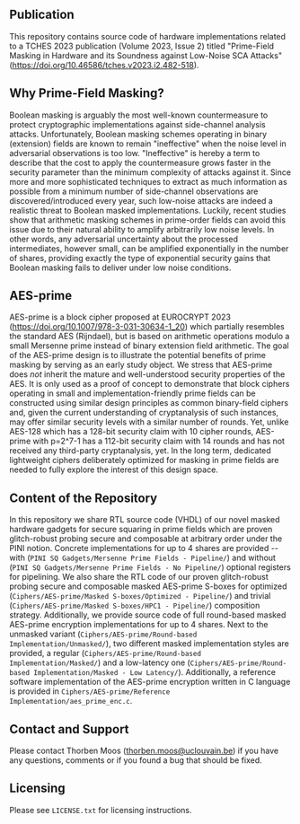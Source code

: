 ## Publication
This repository contains source code of hardware implementations related to a TCHES 2023 publication (Volume 2023, Issue 2) titled "Prime-Field Masking in Hardware and its Soundness against Low-Noise SCA Attacks" (https://doi.org/10.46586/tches.v2023.i2.482-518).

## Why Prime-Field Masking?
Boolean masking is arguably the most well-known countermeasure to protect cryptographic implementations against side-channel analysis attacks. Unfortunately, Boolean masking schemes operating in binary (extension) fields are known to remain "ineffective" when the noise level in adversarial observations is too low. "Ineffective" is hereby a term to describe that the cost to apply the countermeasure grows faster in the security parameter than the minimum complexity of attacks against it. Since more and more sophisticated techniques to extract as much information as possible from a minimum number of side-channel observations are discovered/introduced every year, such low-noise attacks are indeed a realistic threat to Boolean masked implementations. Luckily, recent studies show that arithmetic masking schemes in prime-order fields can avoid this issue due to their natural ability to amplify arbitrarily low noise levels. In other words, any adversarial uncertainty about the processed intermediates, however small, can be amplified exponentially in the number of shares, providing exactly the type of exponential security gains that Boolean masking fails to deliver under low noise conditions.

## AES-prime
AES-prime is a block cipher proposed at EUROCRYPT 2023 (https://doi.org/10.1007/978-3-031-30634-1_20) which partially resembles the standard AES (Rijndael), but is based on arithmetic operations modulo a small Mersenne prime instead of binary extension field arithmetic. The goal of the AES-prime design is to illustrate the potential benefits of prime masking by serving as an early study object. We stress that AES-prime does *not* inherit the mature and well-understood security properties of the AES. It is only used as a proof of concept to demonstrate that block ciphers operating in small and implementation-friendly prime fields can be constructed using similar design principles as common binary-field ciphers and, given the current understanding of cryptanalysis of such instances, may offer similar security levels with a similar number of rounds. Yet, unlike AES-128 which has a 128-bit security claim with 10 cipher rounds, AES-prime with p=2^7-1 has a 112-bit security claim with 14 rounds and has not received any third-party cryptanalysis, yet. In the long term, dedicated lightweight ciphers deliberately optimized for masking in prime fields are needed to fully explore the interest of this design space.

## Content of the Repository
In this repository we share RTL source code (VHDL) of our novel masked hardware gadgets for secure squaring in prime fields which are proven glitch-robust probing secure and composable at arbitrary order under the PINI notion. Concrete implementations for up to 4 shares are provided -- with (`PINI SQ Gadgets/Mersenne Prime Fields - Pipeline/`) and without (`PINI SQ Gadgets/Mersenne Prime Fields - No Pipeline/`) optional registers for pipelining. We also share the RTL code of our proven glitch-robust probing secure and composable masked AES-prime S-boxes for optimized (`Ciphers/AES-prime/Masked S-boxes/Optimized - Pipeline/`) and trivial (`Ciphers/AES-prime/Masked S-boxes/HPC1 - Pipeline/`) composition strategy. Additionally, we provide source code of full round-based masked AES-prime encryption implementations for up to 4 shares. Next to the unmasked variant (`Ciphers/AES-prime/Round-based Implementation/Unmasked/`), two different masked implementation styles are provided, a regular (`Ciphers/AES-prime/Round-based Implementation/Masked/`) and a low-latency one (`Ciphers/AES-prime/Round-based Implementation/Masked - Low Latency/`). Additionally, a reference software implementation of the AES-prime encryption written in C language is provided in `Ciphers/AES-prime/Reference Implementation/aes_prime_enc.c`.

## Contact and Support
Please contact Thorben Moos (thorben.moos@uclouvain.be) if you have any questions, comments or if you found a bug that should be fixed.

## Licensing
Please see `LICENSE.txt` for licensing instructions.